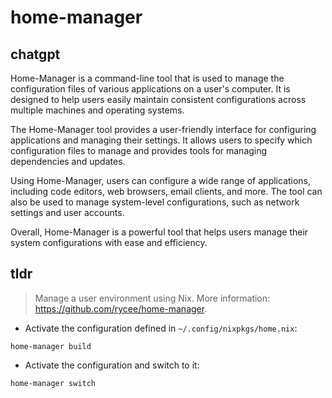 # home-manager 
## chatgpt 
Home-Manager is a command-line tool that is used to manage the configuration files of various applications on a user's computer. It is designed to help users easily maintain consistent configurations across multiple machines and operating systems.

The Home-Manager tool provides a user-friendly interface for configuring applications and managing their settings. It allows users to specify which configuration files to manage and provides tools for managing dependencies and updates.

Using Home-Manager, users can configure a wide range of applications, including code editors, web browsers, email clients, and more. The tool can also be used to manage system-level configurations, such as network settings and user accounts.

Overall, Home-Manager is a powerful tool that helps users manage their system configurations with ease and efficiency. 

## tldr 
 
> Manage a user environment using Nix.
> More information: <https://github.com/rycee/home-manager>.

- Activate the configuration defined in `~/.config/nixpkgs/home.nix`:

`home-manager build`

- Activate the configuration and switch to it:

`home-manager switch`
